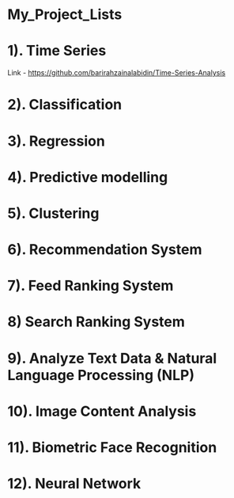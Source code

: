 # My_Project_Lists

# 1). Time Series 

Link - https://github.com/barirahzainalabidin/Time-Series-Analysis


# 2). Classification


# 3). Regression 


# 4). Predictive modelling


# 5). Clustering


# 6). Recommendation System 


# 7). Feed Ranking System


# 8) Search Ranking System


# 9). Analyze Text Data & Natural Language Processing (NLP)


# 10). Image Content Analysis


# 11). Biometric Face Recognition


# 12). Neural Network

